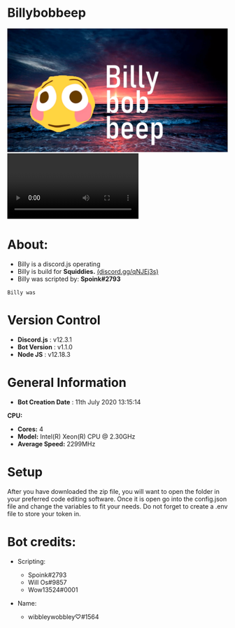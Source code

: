 # Billybobbeep
![](billy.png)
![View full gif](https://images-ext-1.discordapp.net/external/b75d2K9cz3qw-jyMCwp_zzjHkW-Ifonono_yQ3Zpk0s/https/i.imgur.com/t4iZ6wS.mp4)

# About:
- Billy is a discord.js operating 
- Billy is build for **Squiddies.** [(discord.gg/qNJEj3s)](https://www.discord.gg/qNJEj3s)
- Billy was scripted by: **Spoink#2793**
```
Billy was 
```

# Version Control
- **Discord.js** : v12.3.1
- **Bot Version** : v1.1.0
- **Node JS** : v12.18.3

# General Information
- **Bot Creation Date** : 11th July 2020 13:15:14

**CPU:**
-  **Cores:** 4
-  **Model:** Intel(R) Xeon(R) CPU @ 2.30GHz
-  **Average Speed:** 2299MHz

# Setup
After you have downloaded the zip file, you will want to open the folder in your preferred code editing software. Once it is open go into the config.json file and change the variables to fit your needs. Do not forget to create a .env file to store your token in.


# Bot credits:
- Scripting:
    * Spoink#2793
    * Will Os#9857
    * Wow13524#0001

- Name:
    * wibbleywobbley♡#1564
